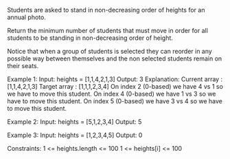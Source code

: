 Students are asked to stand in non-decreasing order of heights for an annual photo.

Return the minimum number of students that must move in order for all students to be standing in non-decreasing order of height.

Notice that when a group of students is selected they can reorder in any possible way between themselves and the non selected students remain on their seats.

Example 1:
Input: heights = [1,1,4,2,1,3]
Output: 3
Explanation:
Current array : [1,1,4,2,1,3]
Target array : [1,1,1,2,3,4]
On index 2 (0-based) we have 4 vs 1 so we have to move this student.
On index 4 (0-based) we have 1 vs 3 so we have to move this student.
On index 5 (0-based) we have 3 vs 4 so we have to move this student.

Example 2:
Input: heights = [5,1,2,3,4]
Output: 5

Example 3:
Input: heights = [1,2,3,4,5]
Output: 0

Constraints:
1 <= heights.length <= 100
1 <= heights[i] <= 100
